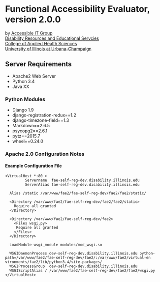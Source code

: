 # Functional Accessibility Evaluator, version 2.0.0
by 
[Accessible IT Group](http://disability.illinois.edu/academic-support/aitg)<br>
[Disability Resources and Educational Servcies](http://www.disability.illinois.edu)<br>
[College of Applied Health Sciences](http://www.ahs.illinois.edu)<br>
[University of Illinois at Urbana-Champaign](http://illinois.edu)<br>

## Server Requirements

* Apache2 Web Server
* Python 3.4
* Java XX

### Python Modules

* Django 1.9
* django-registration-redux==1.2
* django-timezone-field==1.3
* Markdown==2.6.5
* psycopg2==2.6.1
* pytz==2015.7
* wheel==0.24.0

### Apache 2.0 Configuration Notes

#### Example Configuration File
```
<VirtualHost *:80 >
	     Servername  fae-self-reg-dev.disability.illinois.edu
	     ServerAlias fae-self-reg-dev.disability.illinois.edu

  Alias /static /var/www/fae2/fae-self-reg-dev/fae2/fae2/static/

  <Directory /var/www/fae2/fae-self-reg-dev/fae2/fae2/static>
    Require all granted
  </Directory>

  <Directory /var/www/fae2/fae-self-reg-dev/fae2>
    <Files wsgi.py>
     Require all granted
    </Files>
  </Directory>

  LoadModule wsgi_module modules/mod_wsgi.so 

  WSGIDaemonProcess dev-self-reg-dev.disability.illinois.edu python-path=/var/www/fae2/fae-self-reg-dev/fae2/:/var/www/fae2/virtual-en
vironments/fae2/lib/python3.4/site-packages/
  WSGIProcessGroup  dev-self-reg-dev.disability.illinois.edu
  WSGIScriptAlias / /var/www/fae2/fae-self-reg-dev/fae2/fae2/wsgi.py
</VirtualHost>
```